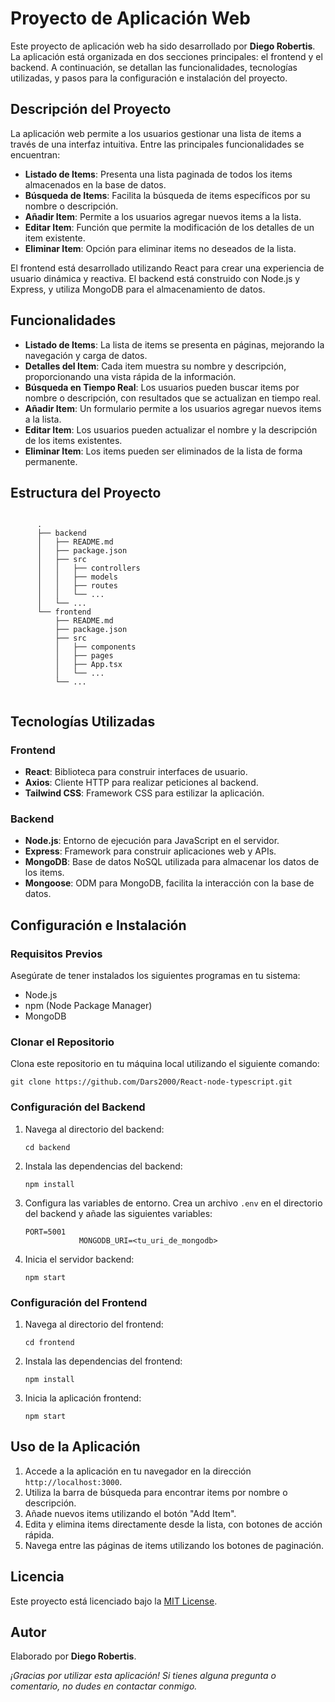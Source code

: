 <!DOCTYPE html>
<html lang="en">

<body>
    <div class="container">
        <h1>Proyecto de Aplicación Web</h1>
        <p>Este proyecto de aplicación web ha sido desarrollado por <strong>Diego Robertis</strong>. La aplicación está organizada en dos secciones principales: el frontend y el backend. A continuación, se detallan las funcionalidades, tecnologías utilizadas, y pasos para la configuración e instalación del proyecto.</p>
        
  <h2>Descripción del Proyecto</h2>
        <p>La aplicación web permite a los usuarios gestionar una lista de items a través de una interfaz intuitiva. Entre las principales funcionalidades se encuentran:</p>
        <ul>
            <li><strong>Listado de Items</strong>: Presenta una lista paginada de todos los items almacenados en la base de datos.</li>
            <li><strong>Búsqueda de Items</strong>: Facilita la búsqueda de items específicos por su nombre o descripción.</li>
            <li><strong>Añadir Item</strong>: Permite a los usuarios agregar nuevos items a la lista.</li>
            <li><strong>Editar Item</strong>: Función que permite la modificación de los detalles de un item existente.</li>
            <li><strong>Eliminar Item</strong>: Opción para eliminar items no deseados de la lista.</li>
        </ul>
        <p>El frontend está desarrollado utilizando React para crear una experiencia de usuario dinámica y reactiva. El backend está construido con Node.js y Express, y utiliza MongoDB para el almacenamiento de datos.</p>
        
  <h2>Funcionalidades</h2>
        <ul>
            <li><strong>Listado de Items</strong>: La lista de items se presenta en páginas, mejorando la navegación y carga de datos.</li>
            <li><strong>Detalles del Item</strong>: Cada item muestra su nombre y descripción, proporcionando una vista rápida de la información.</li>
            <li><strong>Búsqueda en Tiempo Real</strong>: Los usuarios pueden buscar items por nombre o descripción, con resultados que se actualizan en tiempo real.</li>
            <li><strong>Añadir Item</strong>: Un formulario permite a los usuarios agregar nuevos items a la lista.</li>
            <li><strong>Editar Item</strong>: Los usuarios pueden actualizar el nombre y la descripción de los items existentes.</li>
            <li><strong>Eliminar Item</strong>: Los items pueden ser eliminados de la lista de forma permanente.</li>
        </ul>
        
  <h2>Estructura del Proyecto</h2>
        <pre><code>
      .
      ├── backend
      │   ├── README.md
      │   ├── package.json
      │   ├── src
      │   │   ├── controllers
      │   │   ├── models
      │   │   ├── routes
      │   │   └── ...
      │   └── ...
      └── frontend
          ├── README.md
          ├── package.json
          ├── src
          │   ├── components
          │   ├── pages
          │   ├── App.tsx
          │   └── ...
          └── ...
              </code></pre>
        
  <h2>Tecnologías Utilizadas</h2>
        <h3>Frontend</h3>
        <ul>
            <li><strong>React</strong>: Biblioteca para construir interfaces de usuario.</li>
            <li><strong>Axios</strong>: Cliente HTTP para realizar peticiones al backend.</li>
            <li><strong>Tailwind CSS</strong>: Framework CSS para estilizar la aplicación.</li>
        </ul>
        <h3>Backend</h3>
        <ul>
            <li><strong>Node.js</strong>: Entorno de ejecución para JavaScript en el servidor.</li>
            <li><strong>Express</strong>: Framework para construir aplicaciones web y APIs.</li>
            <li><strong>MongoDB</strong>: Base de datos NoSQL utilizada para almacenar los datos de los items.</li>
            <li><strong>Mongoose</strong>: ODM para MongoDB, facilita la interacción con la base de datos.</li>
        </ul>
        
  <h2>Configuración e Instalación</h2>
        <h3>Requisitos Previos</h3>
        <p>Asegúrate de tener instalados los siguientes programas en tu sistema:</p>
        <ul>
            <li>Node.js</li>
            <li>npm (Node Package Manager)</li>
            <li>MongoDB</li>
        </ul>
        
  <h3>Clonar el Repositorio</h3>
        <p>Clona este repositorio en tu máquina local utilizando el siguiente comando:</p>
        <pre><code>git clone https://github.com/Dars2000/React-node-typescript.git</code></pre>
        
   <h3>Configuración del Backend</h3>
        <ol>
            <li>Navega al directorio del backend:</li>
            <pre><code>cd backend</code></pre>
            <li>Instala las dependencias del backend:</li>
            <pre><code>npm install</code></pre>
            <li>Configura las variables de entorno. Crea un archivo <code>.env</code> en el directorio del backend y añade las siguientes variables:</li>
            <pre><code>PORT=5001
            MONGODB_URI=&lt;tu_uri_de_mongodb&gt;</code></pre>
            <li>Inicia el servidor backend:</li>
            <pre><code>npm start</code></pre>
        </ol>
        
  <h3>Configuración del Frontend</h3>
        <ol>
            <li>Navega al directorio del frontend:</li>
            <pre><code>cd frontend</code></pre>
            <li>Instala las dependencias del frontend:</li>
            <pre><code>npm install</code></pre>
            <li>Inicia la aplicación frontend:</li>
            <pre><code>npm start</code></pre>
        </ol>
  <h2>Uso de la Aplicación</h2>
        <ol>
            <li>Accede a la aplicación en tu navegador en la dirección <code>http://localhost:3000</code>.</li>
            <li>Utiliza la barra de búsqueda para encontrar items por nombre o descripción.</li>
            <li>Añade nuevos items utilizando el botón "Add Item".</li>
            <li>Edita y elimina items directamente desde la lista, con botones de acción rápida.</li>
            <li>Navega entre las páginas de items utilizando los botones de paginación.</li>
        </ol>
  <h2>Licencia</h2>
        <p>Este proyecto está licenciado bajo la <a href="LICENSE">MIT License</a>.</p>
        
  <h2>Autor</h2>
        <p>Elaborado por <strong>Diego Robertis</strong>.</p>
        
  <p><em>¡Gracias por utilizar esta aplicación! Si tienes alguna pregunta o comentario, no dudes en contactar conmigo.</em></p>
    </div>
</body>
</html>
